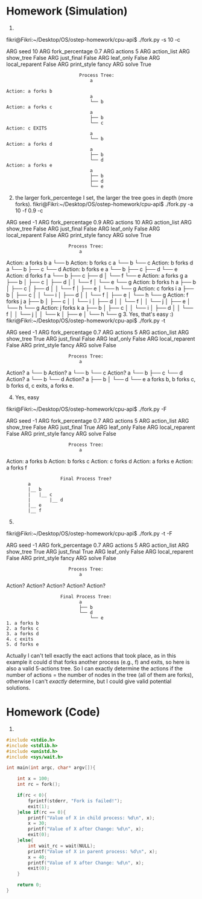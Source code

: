 
# Homework (Simulation)
1.
fikri@Fikri:~/Desktop/OS/ostep-homework/cpu-api$ ./fork.py -s 10 -c 

ARG seed 10
ARG fork_percentage 0.7
ARG actions 5
ARG action_list 
ARG show_tree False
ARG just_final False
ARG leaf_only False
ARG local_reparent False
ARG print_style fancy
ARG solve True

```
                           Process Tree:
                               a

Action: a forks b
                               a
                               └── b
Action: a forks c
                               a
                               ├── b
                               └── c
Action: c EXITS
                               a
                               └── b
Action: a forks d
                               a
                               ├── b
                               └── d
Action: a forks e
                               a
                               ├── b
                               ├── d
                               └── e
```

2. the larger fork_percentege I set, the larger the tree goes in depth (more forks).
fikri@Fikri:~/Desktop/OS/ostep-homework/cpu-api$ ./fork.py -a 10 -f 0.9 -c

ARG seed -1
ARG fork_percentage 0.9
ARG actions 10
ARG action_list 
ARG show_tree False
ARG just_final False
ARG leaf_only False
ARG local_reparent False
ARG print_style fancy
ARG solve True

                           Process Tree:
                               a

Action: a forks b
                               a
                               └── b
Action: b forks c
                               a
                               └── b
                                   └── c
Action: b forks d
                               a
                               └── b
                                   ├── c
                                   └── d
Action: b forks e
                               a
                               └── b
                                   ├── c
                                   ├── d
                                   └── e
Action: d forks f
                               a
                               └── b
                                   ├── c
                                   ├── d
                                   │   └── f
                                   └── e
Action: a forks g
                               a
                               ├── b
                               │   ├── c
                               │   ├── d
                               │   │   └── f
                               │   └── e
                               └── g
Action: b forks h
                               a
                               ├── b
                               │   ├── c
                               │   ├── d
                               │   │   └── f
                               │   ├── e
                               │   └── h
                               └── g
Action: c forks i
                               a
                               ├── b
                               │   ├── c
                               │   │   └── i
                               │   ├── d
                               │   │   └── f
                               │   ├── e
                               │   └── h
                               └── g
Action: f forks j
                               a
                               ├── b
                               │   ├── c
                               │   │   └── i
                               │   ├── d
                               │   │   └── f
                               │   │       └── j
                               │   ├── e
                               │   └── h
                               └── g
Action: j forks k
                               a
                               ├── b
                               │   ├── c
                               │   │   └── i
                               │   ├── d
                               │   │   └── f
                               │   │       └── j
                               │   │           └── k
                               │   ├── e
                               │   └── h
                               └── g
3. Yes, that's easy :)
fikri@Fikri:~/Desktop/OS/ostep-homework/cpu-api$ ./fork.py -t

ARG seed -1
ARG fork_percentage 0.7
ARG actions 5
ARG action_list 
ARG show_tree True
ARG just_final False
ARG leaf_only False
ARG local_reparent False
ARG print_style fancy
ARG solve False

                           Process Tree:
                               a

Action?
                               a
                               └── b
Action?
                               a
                               └── b
                                   └── c
Action?
                               a
                               └── b
                                   ├── c
                                   └── d
Action?
                               a
                               └── b
                                   └── d
Action?
                               a
                               ├── b
                               │   └── d
                               └── e
a forks b, b forks c, b forks d, c exits, a forks e.

  	     	      	       
4. Yes, easy

fikri@Fikri:~/Desktop/OS/ostep-homework/cpu-api$ ./fork.py -F

ARG seed -1
ARG fork_percentage 0.7
ARG actions 5
ARG action_list 
ARG show_tree False
ARG just_final True
ARG leaf_only False
ARG local_reparent False
ARG print_style fancy
ARG solve False

                           Process Tree:
                               a

Action: a forks b
Action: b forks c
Action: c forks d
Action: a forks e
Action: a forks f

                        Final Process Tree?
			a
			|__ b
			|   |__ c
			|       |__ d
			|__ e
			|__ f

5.
fikri@Fikri:~/Desktop/OS/ostep-homework/cpu-api$ ./fork.py -t -F

ARG seed -1
ARG fork_percentage 0.7
ARG actions 5
ARG action_list 
ARG show_tree True
ARG just_final True
ARG leaf_only False
ARG local_reparent False
ARG print_style fancy
ARG solve False

                           Process Tree:
                               a

Action?
Action?
Action?
Action?
Action?

                        Final Process Tree:
                               a
                               ├── b
                               └── d
                                   └── e
    1. a forks b
    2. a forks c
    3. a forks d
    4. c exits
    5. d forks e

Actually I can't tell exactly the eact actions that took place, as in this example it could d that forks another process (e.g., f) and exits, so here is also a valid 5-actions tree.
So I can exactly determine the actions if the number of actions = the number of nodes in the tree (all of them are forks), otherwise I can't *exactly* determine, but I could give valid potential solutions.


# Homework (Code)
1.
```c
#include <stdio.h> 
#include <stdlib.h> 
#include <unistd.h> 
#include <sys/wait.h> 

int main(int argc, char* argv[]){

    int x = 100;
    int rc = fork(); 

    if(rc < 0){
        fprintf(stderr, "Fork is failed!");
        exit(1);
    }else if(rc == 0){
        printf("Value of X in child process: %d\n", x);
        x = 30; 
        printf("Value of X after Change: %d\n", x);
        exit(0);
    }else{
        int wait_rc = wait(NULL);
        printf("Value of X in parent process: %d\n", x);
        x = 40; 
        printf("Value of X after Change: %d\n", x);
        exit(0);
    }

    return 0;
}
```